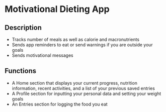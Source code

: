 # Motivational Dieting App

## Description

+ Tracks number of meals as well as calorie and macronutrients
+ Sends app reminders to eat or send warnings if you are outside your goals
+ Sends motivational messages

## Functions
* A Home section that displays your current progress, nutrition information, recent activities, and a list of your previous saved entries
* A Profile section for inputting your personal data and setting your weight goals
* An Entries section for logging the food you eat
